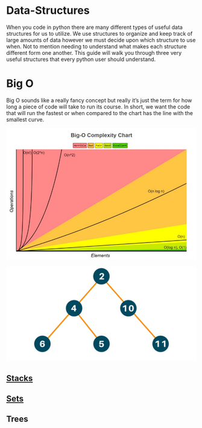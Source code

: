 # Data-Structures
When you code in python there are many different types of useful data structures for us to utilize. We use structures to organize and keep track of large amounts of data however we must decide upon which structure to use when. Not to mention needing to understand what makes each structure different form one another. This guide will walk you through three very useful structures that every python user should understand.


# Big O
Big O sounds like a really fancy concept but really it’s just the term for how long a piece of code will take to run its course. In short, we want the code that will run the fastest or when compared to the chart has the line with the smallest curve.

![This is an image](https://github.com/Davids55/Data-Structures/blob/main/1_KfZYFUT2OKfjekJlCeYvuQ.jpeg)


![This is an image](https://github.com/Davids55/Data-Structures/blob/main/mceu_944294194111620741077326.jpg)

## [Stacks](https://github.com/Davids55/Data-Structures/blob/main/%23Stacks.md)

## [Sets](https://github.com/Davids55/Data-Structures/blob/main/%23%20SETS.md)

## Trees
